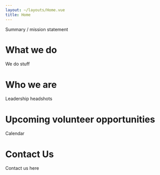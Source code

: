 ```yaml
---
layout: ~/layouts/Home.vue
title: Home
---
```


Summary / mission statement

# What we do

We do stuff

# Who we are

Leadership headshots

# Upcoming volunteer opportunities

Calendar

# Contact Us

Contact us here
